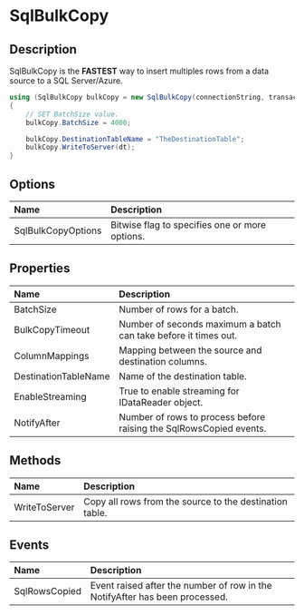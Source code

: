# SqlBulkCopy

## Description
SqlBulkCopy is the **FASTEST** way to insert multiples rows from a data source to a SQL Server/Azure.

```csharp
using (SqlBulkCopy bulkCopy = new SqlBulkCopy(connectionString, transaction))
{
    // SET BatchSize value.
    bulkCopy.BatchSize = 4000;

    bulkCopy.DestinationTableName = "TheDestinationTable";
    bulkCopy.WriteToServer(dt);
}
```

## Options

| Name | Description |
| :--- | :---------- |
| SqlBulkCopyOptions | Bitwise flag to specifies one or more options. |

## Properties

| Name | Description |
| :--- | :---------- |
| BatchSize | Number of rows for a batch. |
| BulkCopyTimeout | Number of seconds maximum a batch can take before it times out. |
| ColumnMappings | Mapping between the source and destination columns. |
| DestinationTableName | Name of the destination table. |
| EnableStreaming | True to enable streaming for IDataReader object. |
| NotifyAfter | Number of rows to process before raising the SqlRowsCopied events. |

## Methods

| Name | Description |
| :--- | :---------- |
| WriteToServer | Copy all rows from the source to the destination table. |

## Events

| Name | Description |
| :--- | :---------- |
| SqlRowsCopied | Event raised after the number of row in the NotifyAfter has been processed. |